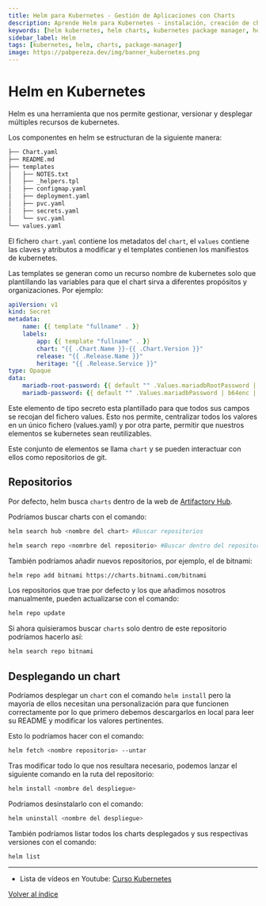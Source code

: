 ```yaml
---
title: Helm para Kubernetes - Gestión de Aplicaciones con Charts
description: Aprende Helm para Kubernetes - instalación, creación de charts, gestión de releases, valores y plantillas. Simplifica despliegues complejos con el gestor de paquetes.
keywords: [helm kubernetes, helm charts, kubernetes package manager, helm install, helm templates, helm values, gestión aplicaciones kubernetes]
sidebar_label: Helm
tags: [kubernetes, helm, charts, package-manager]
image: https://pabpereza.dev/img/banner_kubernetes.png
---
```


# Helm en Kubernetes

Helm es una herramienta que nos permite gestionar, versionar y desplegar múltiples recursos de kubernetes.

Los componentes en helm se estructuran de la siguiente manera:
```md
├── Chart.yaml
├── README.md
├── templates
│   ├── NOTES.txt
│   ├── _helpers.tpl
│   ├── configmap.yaml
│   ├── deployment.yaml
│   ├── pvc.yaml
│   ├── secrets.yaml
│   └── svc.yaml
└── values.yaml
```

El fichero `chart.yaml` contiene los metadatos del `chart`, el `values` contiene las claves y atributos a modificar y el templates contienen los manifiestos de kubernetes.

Las templates se generan como un recurso nombre de kubernetes solo que plantillando las variables para que el chart sirva a diferentes propósitos y organizaciones. Por ejemplo:
```yml
apiVersion: v1
kind: Secret
metadata:
    name: {{ template "fullname" . }}
    labels:
        app: {{ template "fullname" . }}
        chart: "{{ .Chart.Name }}-{{ .Chart.Version }}"
        release: "{{ .Release.Name }}"
        heritage: "{{ .Release.Service }}"
type: Opaque
data:
    mariadb-root-password: {{ default "" .Values.mariadbRootPassword | b64enc | quote }}
    mariadb-password: {{ default "" .Values.mariadbPassword | b64enc | quote }}
```

Este elemento de tipo secreto esta plantillado para que todos sus campos se recojan del fichero values. Esto nos permite, centralizar todos los valores en un único fichero (values.yaml) y por otra parte, permitir que nuestros elementos se kubernetes sean reutilizables.


Este conjunto de elementos se llama `chart` y se pueden interactuar con ellos como repositorios de git.

## Repositorios
Por defecto, helm busca `charts` dentro de la web de [Artifactory Hub](https://artifacthub.io/).

Podríamos buscar charts con el comando:
``` bash
helm search hub <nombre del chart> #Buscar repositorios

helm search repo <nomrbre del repositorio> #Buscar dentro del repositorio
```

También podríamos añadir nuevos repositorios, por ejemplo, el de bitnami:
``` bash
helm repo add bitnami ht‌tps://charts.bitnami.com/bitnami
```

Los repositorios que trae por defecto y los que añadimos nosotros manualmente, pueden actualizarse con el comando:
``` bash
helm repo update
```


Si ahora quisieramos buscar `charts` solo dentro de este repositorio podríamos hacerlo así:
``` bash
helm search repo bitnami
```

## Desplegando un chart
Podríamos desplegar un `chart` con el comando `helm install`  pero la mayoría de ellos necesitan una personalización para que funcionen correctamente por lo que primero debemos descargarlos en local para leer su README y modificar los valores pertinentes.

Esto lo podríamos hacer con el comando:
``` bash
helm fetch <nombre repositorio> --untar
```

Tras modificar todo lo que nos resultara necesario, podemos lanzar el siguiente comando en la ruta del repositorio:
``` bash
helm install <nombre del despliegue>
```

Podríamos desinstalarlo con el comando:
``` bash
helm uninstall <nombre del despliegue>
```

También podríamos listar todos los charts desplegados y sus respectivas versiones con el comando:
``` helm 
helm list
```



---
* Lista de vídeos en Youtube: [Curso Kubernetes](https://www.youtube.com/playlist?list=PLQhxXeq1oc2k9MFcKxqXy5GV4yy7wqSma)

[Volver al índice](README.md#índice)